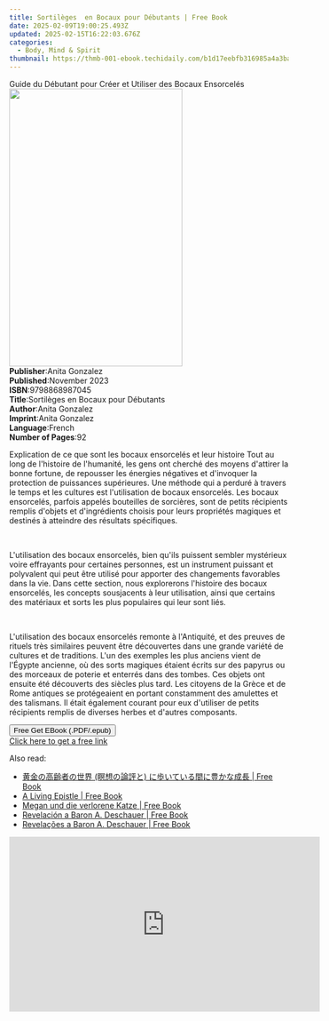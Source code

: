 ```yaml
---
title: Sortilèges  en Bocaux pour Débutants | Free Book
date: 2025-02-09T19:00:25.493Z
updated: 2025-02-15T16:22:03.676Z
categories:
  - Body, Mind & Spirit
thumbnail: https://thmb-001-ebook.techidaily.com/b1d17eebfb316985a4a3ba4ccf5a4c0bbc6f48d7a5ebeecbadd8e4db96dff054.jpg
---
```

<main id="book-container">
  <div class="flex flex-col">
    <div class="book-brief flex-1 py-6 px-4 sm:p-6 md:py-10 md:px-8">
      <!-- brief-->
      <div class="book-brief-main">
        Guide du Débutant pour Créer et Utiliser des Bocaux Ensorcelés
      </div>
    </div>
    <div
      class="book-meta-info flex-1 grid gap-4 col-start-1 col-end-3 row-start-1 sm:mb-6 sm:grid-cols-4 lg:gap-6 lg:col-start-2 lg:row-end-6 lg:row-span-6 lg:mb-0"
    >
      <div
        class="book-meta-info-left place-content-center mt-4 p-4 text-sm leading-6 col-start-2 col-span-2 dark:text-slate-400"
      >
        <img
          class="w-full h-500 object-cover rounded-lg sm:h-255 sm:col-span-2 lg:col-span-full"
          src="https://img-001-ebook.techidaily.com/6526af7ee8272bc38e4fa835d8b3d2c19656627a6bf1eb27151f299655c5c5d7.jpg"
          alt=""
          width="312"
          height="500"
        />
      </div>
      <div
        class="book-meta-info-right mt-2 col-start-1 row-start-2 col-span-3 self-center"
      >
        <!-- meta data  -->
        <div class="flex flex-col px-4 md:px-8">
          <div class="flex-1">
            <strong>Publisher</strong>:<span class="px-2">Anita Gonzalez</span>
          </div>
          <div class="flex-1">
            <strong>Published</strong>:<span class="px-2">November 2023</span>
          </div>
          <div class="flex-1">
            <strong>ISBN</strong>:<span class="px-2">9798868987045</span>
          </div>
          <div class="flex-1">
            <strong>Title</strong>:<span class="px-2"
              >Sortilèges en Bocaux pour Débutants</span
            >
          </div>
          <div class="flex-1">
            <strong>Author</strong>:<span class="px-2">Anita Gonzalez</span>
          </div>
          <div class="flex-1">
            <strong>Imprint</strong>:<span class="px-2">Anita Gonzalez</span>
          </div>
          <div class="flex-1">
            <strong>Language</strong>:<span class="px-2">French</span>
          </div>
          <div class="flex-1">
            <strong>Number of Pages</strong>:<span class="px-2">92</span>
          </div>
        </div>
      </div>
    </div>
    <div class="book-description flex-1 py-6 px-4 sm:p-6 md:py-10 md:px-8">
      <div class="book-description-main">
        <div accordion-content="" id="description">
          <p>
            Explication de ce que sont les bocaux ensorcelés et leur histoire
            Tout au long de l'histoire de l'humanité, les gens ont cherché des
            moyens d'attirer la bonne fortune, de repousser les énergies
            négatives et d'invoquer la protection de puissances supérieures. Une
            méthode qui a perduré à travers le temps et les cultures est
            l'utilisation de bocaux ensorcelés. Les bocaux ensorcelés, parfois
            appelés bouteilles de sorcières, sont de petits récipients remplis
            d'objets et d'ingrédients choisis pour leurs propriétés magiques et
            destinés à atteindre des résultats spécifiques.
          </p>
          <p><br /></p>
          <p>
            L'utilisation des bocaux ensorcelés, bien qu'ils puissent sembler
            mystérieux voire effrayants pour certaines personnes, est un
            instrument puissant et polyvalent qui peut être utilisé pour
            apporter des changements favorables dans la vie. Dans cette section,
            nous explorerons l'histoire des bocaux ensorcelés, les concepts
            sousjacents à leur utilisation, ainsi que certains des matériaux et
            sorts les plus populaires qui leur sont liés.
          </p>
          <p><br /></p>
          <p>
            L'utilisation des bocaux ensorcelés remonte à l'Antiquité, et des
            preuves de rituels très similaires peuvent être découvertes dans une
            grande variété de cultures et de traditions. L'un des exemples les
            plus anciens vient de l'Égypte ancienne, où des sorts magiques
            étaient écrits sur des papyrus ou des morceaux de poterie et
            enterrés dans des tombes. Ces objets ont ensuite été découverts des
            siècles plus tard. Les citoyens de la Grèce et de Rome antiques se
            protégeaient en portant constamment des amulettes et des talismans.
            Il était également courant pour eux d'utiliser de petits récipients
            remplis de diverses herbes et d'autres composants.
          </p>
        </div>
        <div class="accordion-fader"></div>
      </div>
    </div>
    <div class="book-excerpts flex-1 py-6 px-4 sm:p-6 md:py-10 md:px-8"></div>
    <div
      class="book-about-author flex-1 py-6 px-4 sm:p-6 md:py-10 md:px-8"
    ></div>
    <div class="book-free-get flex-1 py-6 px-4 sm:p-6 md:py-10 md:px-8">
      <button
        id="btn-free-get"
        class="bg-blue-500 hover:bg-blue-700 text-white font-bold py-2 px-4 rounded"
      >
        Free Get EBook (.PDF/.epub)
      </button>
      <div id="countdown-display" class="px-2 text-lg mt-2"></div>
      <a
        id="free-link"
        class="hidden bg-blue-500 hover:bg-blue-700 text-white font-bold py-2 px-4 rounded"
        href="https://www.ebooks.com/en-us/book/211252721/sortil-ges-en-bocaux-pour-d-butants/anita-gonzalez/"
        target="_blank"
        >Click here to get a free link</a
      >
    </div>
    <script>
      let countdownTime = 0;
      let countdownInterval = null;
      document
        .getElementById('btn-free-get')
        .addEventListener('click', startCountdown);
      function startCountdown() {
        countdownTime = new Date().getTime() + 60000 * 3;
        countdownInterval = setInterval(updateCountdown, 1000);
        document.getElementById('btn-free-get').disabled = true;
        document
          .getElementById('btn-free-get')
          .classList.add('bg-gray-500', 'cursor-not-allowed');
      }
      function updateCountdown() {
        let currentTime = new Date().getTime();
        let timeLeft = countdownTime - currentTime;
        let secondsLeft = Math.floor(timeLeft / 1000);
        document.getElementById('countdown-display').innerHTML =
          `Remaining time: ${secondsLeft} seconds.`;
        if (secondsLeft <= 0) {
          clearInterval(countdownInterval);
          document.getElementById('btn-free-get').classList.add('hidden');
          document.getElementById('free-link').classList.remove('hidden');
          document.getElementById('countdown-display').innerHTML = '';
        }
      }
    </script>
  </div>
</main>

<ins class="adsbygoogle"
      style="display:block"
      data-ad-client="ca-pub-7571918770474297"
      data-ad-slot="8358498916"
      data-ad-format="auto"
      data-full-width-responsive="true"></ins>
    

<span class="atpl-alsoreadstyle">Also read:</span>
<div><ul>
<li><a href="https://novels-ebooks.techidaily.com/209544166-9781547534784-6bue6yer44gu6auy6b2i6icf44gu5liw55wmicjnnphmg7pjga7oq5boqzxjgagpioobqatqeobhoobpuobhoocimwkobqixiuobiobquaikomvtw/"><u>黄金の高齢者の世界 (瞑想の論評と) に歩いている間に豊かな成長 | Free Book</u></a></li>
<li><a href="https://novels-ebooks.techidaily.com/209543758-9781449701055-a-living-epistle/"><u>A Living Epistle | Free Book</u></a></li>
<li><a href="https://novels-ebooks.techidaily.com/209543969-9781547552269-megan-und-die-verlorene-katze/"><u>Megan und die verlorene Katze | Free Book</u></a></li>
<li><a href="https://novels-ebooks.techidaily.com/209543940-9781547551644-revelacion-a-baron-a-deschauer/"><u>Revelación a Baron A. Deschauer | Free Book</u></a></li>
<li><a href="https://novels-ebooks.techidaily.com/209544140-9781547555154-revelacoes-a-baron-a-deschauer/"><u>Revelações a Baron A. Deschauer | Free Book</u></a></li>
</ul></div>

<!-- affiliate ads begin -->
<iframe width="560" height="315" src="https://www.youtube.com/embed/MmTJlcwgyrQ?si=x3hba82M0tT57fj7" title="YouTube video player" frameborder="0" allow="accelerometer; autoplay; clipboard-write; encrypted-media; gyroscope; picture-in-picture; web-share" referrerpolicy="strict-origin-when-cross-origin" allowfullscreen></iframe>
<!-- affiliate ads end -->

